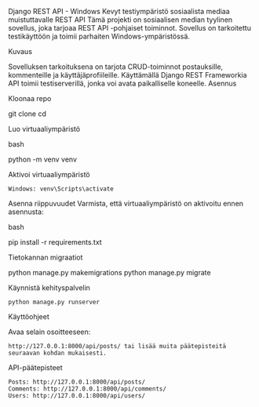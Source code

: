 Django REST API - Windows
Kevyt testiympäristö sosiaalista mediaa muistuttavalle REST API
Tämä projekti on sosiaalisen median tyylinen sovellus, joka tarjoaa REST API -pohjaiset toiminnot. Sovellus on tarkoitettu testikäyttöön ja toimii parhaiten Windows-ympäristössä.

Kuvaus

Sovelluksen tarkoituksena on tarjota CRUD-toiminnot postauksille, kommenteille ja käyttäjäprofiileille. Käyttämällä Django REST Frameworkia API toimii testiserverillä, jonka voi avata paikalliselle koneelle.
Asennus

Kloonaa repo



git clone <repon-url>
cd <projektin-hakemisto>

Luo virtuaaliympäristö

bash

python -m venv venv

Aktivoi virtuaaliympäristö

    Windows: venv\Scripts\activate


Asenna riippuvuudet
Varmista, että virtuaaliympäristö on aktivoitu ennen asennusta:

bash

pip install -r requirements.txt

Tietokannan migraatiot



python manage.py makemigrations
python manage.py migrate

Käynnistä kehityspalvelin



    python manage.py runserver

Käyttöohjeet

Avaa selain osoitteeseen:

    http://127.0.0.1:8000/api/posts/ tai lisää muita päätepisteitä seuraavan kohdan mukaisesti.

API-päätepisteet

    Posts: http://127.0.0.1:8000/api/posts/
    Comments: http://127.0.0.1:8000/api/comments/
    Users: http://127.0.0.1:8000/api/users/
